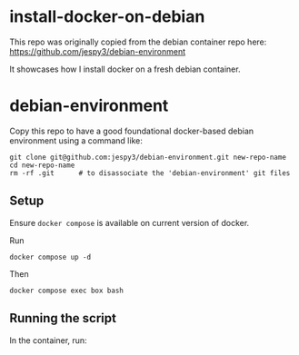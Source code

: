 # install-docker-on-debian
This repo was originally copied from the debian container repo here: https://github.com/jespy3/debian-environment

It showcases how I install docker on a fresh debian container.

# debian-environment

Copy this repo to have a good foundational docker-based debian environment using a command like:
```
git clone git@github.com:jespy3/debian-environment.git new-repo-name
cd new-repo-name
rm -rf .git      # to disassociate the 'debian-environment' git files
```

## Setup

Ensure `docker compose` is available on current version of docker.

Run
```
docker compose up -d
```

Then
```
docker compose exec box bash
```

## Running the script

In the container, run:
```
```
